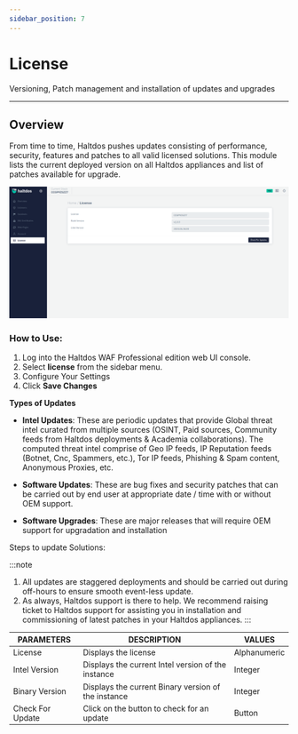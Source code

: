 ```yaml
---
sidebar_position: 7
---
```

# License

Versioning, Patch management and installation of updates and upgrades

---

## Overview

From time to time, Haltdos pushes updates consisting of performance, security, features and patches to all valid licensed solutions. This module lists the current deployed version on all Haltdos appliances and list of patches available for upgrade.

![license](/img/pro-waf/docs/v7/license.png)

### How to Use:
1. Log into the Haltdos WAF Professional edition web UI console.
2. Select **license** from the sidebar menu.
3. Configure Your Settings 
4. Click **Save Changes** 

**Types of Updates**

- **Intel Updates**: These are periodic updates that provide Global threat intel curated from multiple sources (OSINT, Paid sources, Community feeds from Haltdos deployments & Academia collaborations). The computed threat intel comprise of Geo IP feeds, IP Reputation feeds (Botnet, Cnc, Spammers, etc.), Tor IP feeds, Phishing & Spam content, Anonymous Proxies, etc. 

- **Software Updates**: These are bug fixes and security patches that can be carried out by end user at appropriate date / time with or without OEM support.

- **Software Upgrades**: These are major releases that will require OEM support for upgradation and installation


Steps to update Solutions:

:::note
1. All updates are staggered deployments and should be carried out during off-hours to ensure smooth event-less update.
2. As always, Haltdos support is there to help. We recommend raising ticket to Haltdos support for assisting you in installation and commissioning of latest patches in your Haltdos appliances.
:::

| PARAMETERS       | DESCRIPTION                                        | VALUES       |
|------------------|----------------------------------------------------|--------------|
| License          | Displays the license                               | Alphanumeric |
| Intel Version    | Displays the current Intel version of the instance | Integer      |
| Binary Version   | Displays the current Binary version of the instance| Integer      |
| Check For Update | Click on the button to check for an update         | Button       |